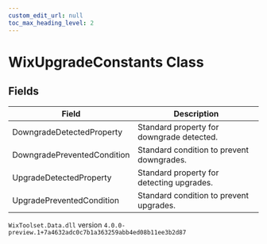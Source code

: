 ```yaml
---
custom_edit_url: null
toc_max_heading_level: 2
---
```

# WixUpgradeConstants Class

## Fields
| Field | Description |
| ------ | ----------- |
| DowngradeDetectedProperty | Standard property for downgrade detected. |
| DowngradePreventedCondition | Standard condition to prevent downgrades. |
| UpgradeDetectedProperty | Standard property for detecting upgrades. |
| UpgradePreventedCondition | Standard condition to prevent upgrades. |
`WixToolset.Data.dll` version `4.0.0-preview.1+7a4632adc0c7b1a363259abb4ed08b11ee3b2d87`
